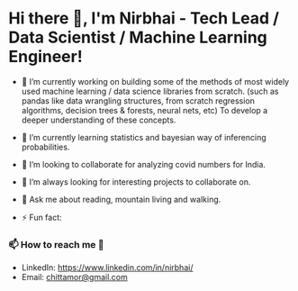 <!--
**Nirbhai/Nirbhai** is a ✨ _special_ ✨ repository because its `README.md` (this file) appears on your GitHub profile.

Here are some ideas to get you started:

- 🔭 I’m currently working on ...
- 🌱 I’m currently learning ...
- 👯 I’m looking to collaborate on ...
- 🤔 I’m looking for help with ...
- 💬 Ask me about ...
- 📫 How to reach me: ...
- 😄 Pronouns: ...
- ⚡ Fun fact: ...
-->

# Hi there 👋, I'm Nirbhai - Tech Lead / Data Scientist / Machine Learning Engineer!

- 🔭 I’m currently working on building some of the methods of most widely used machine learning / data science libraries from scratch. (such as pandas like data wrangling structures, from scratch regression algorithms, decision trees & forests, neural nets, etc) To develop a deeper understanding of these concepts.

- 🌱 I’m currently learning statistics and bayesian way of inferencing probabilities.

- 👯 I’m looking to collaborate for analyzing covid numbers for India.

- 🤔 I’m always looking for interesting projects to collaborate on.

- 💬 Ask me about reading, mountain living and walking.


- ⚡ Fun fact: 

### 📫 How to reach me 💬 
  * LinkedIn: https://www.linkedin.com/in/nirbhai/
  * Email: chittamor@gmail.com
